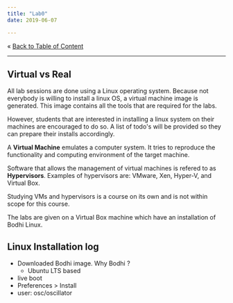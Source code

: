 ```yaml
---
title: "Lab0"
date: 2019-06-07

---
```



&laquo;&nbsp;[Back to Table of Content](/toc)<br/>

<hr/>

## Virtual vs Real

All lab sessions are done using a Linux operating system. Because not everybody is willing to install a linux OS, a virtual machine image is generated. This image contains all the tools that are required for the labs.

However, students that are interested in installing a linux system on their machines are encouraged to do so. A list of todo's will be provided so they can prepare their installs accordingly.

A **Virtual Machine** emulates a computer system. It tries to reproduce the functionality and computing environment of the target machine. 

Software that allows the management of virtual machines is refered to as **Hypervisors**. Examples of hypervisors are: VMware, Xen, Hyper-V, and Virtual Box.

Studying VMs and hypervisors is a course on its own and is not within scope for this course.

The labs are given on a Virtual Box machine which have an installation of Bodhi Linux.


## Linux Installation log

* Downloaded Bodhi image. Why Bodhi ?
  * Ubuntu LTS based
* live boot
* Preferences > Install
* user: osc/oscillator 